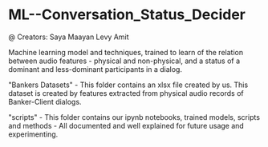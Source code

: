 # ML--Conversation_Status_Decider
@ Creators: Saya Maayan Levy Amit

Machine learning model and techniques, trained to learn of the relation between audio features - physical and non-physical, and a status of a dominant and less-dominant participants in a dialog.

"Bankers Datasets" - This folder contains an xlsx file created by us. This dataset is created by features extracted from physical audio records of Banker-Client dialogs.

"scripts" - This folder contains our ipynb notebooks, trained models, scripts and methods - All documented and well explained for future usage and experimenting.
